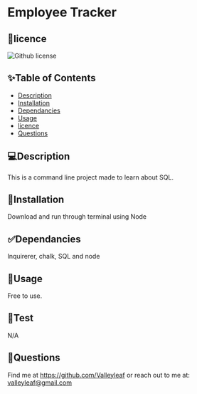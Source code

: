 # Employee Tracker

## 📝licence
![Github license](https://img.shields.io/badge/license-MIT,-green.svg)

## ✨Table of Contents
* [Description](#Description)
* [Installation](#Installation)
* [Dependancies](#Dependancies)
* [Usage](#Usage)
* [licence](#licence)
* [Questions](#Questions)

## 💻Description
This is a command line project made to learn about SQL.

## 🚨Installation
Download and run through terminal using Node

## ✅Dependancies
Inquirerer, chalk, SQL and node

## 🚀Usage
Free to use.

## 💊Test
N/A

## 👤Questions
Find me at https://github.com/Valleyleaf or reach out to me
at: valleyleaf@gmail.com

